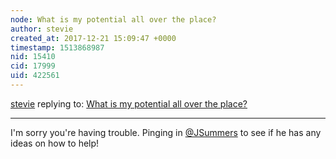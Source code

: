 ```yaml
---
node: What is my potential all over the place?
author: stevie
created_at: 2017-12-21 15:09:47 +0000
timestamp: 1513868987
nid: 15410
cid: 17999
uid: 422561
---
```




[stevie](../profile/stevie) replying to: [What is my potential all over the place?](../notes/Greg_H/12-21-2017/what-is-my-potential-all-over-the-place)

----
I'm sorry you're having trouble. Pinging in [@JSummers](/profile/JSummers) to see if he has any ideas on how to help! 